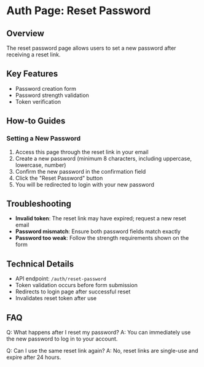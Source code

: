 # Auth Page: Reset Password

## Overview
The reset password page allows users to set a new password after receiving a reset link.

## Key Features
- Password creation form
- Password strength validation
- Token verification

## How-to Guides
### Setting a New Password
1. Access this page through the reset link in your email
2. Create a new password (minimum 8 characters, including uppercase, lowercase, number)
3. Confirm the new password in the confirmation field
4. Click the "Reset Password" button
5. You will be redirected to login with your new password

## Troubleshooting
- **Invalid token**: The reset link may have expired; request a new reset email
- **Password mismatch**: Ensure both password fields match exactly
- **Password too weak**: Follow the strength requirements shown on the form

## Technical Details
- API endpoint: `/auth/reset-password`
- Token validation occurs before form submission
- Redirects to login page after successful reset
- Invalidates reset token after use

## FAQ
Q: What happens after I reset my password?
A: You can immediately use the new password to log in to your account.

Q: Can I use the same reset link again?
A: No, reset links are single-use and expire after 24 hours.